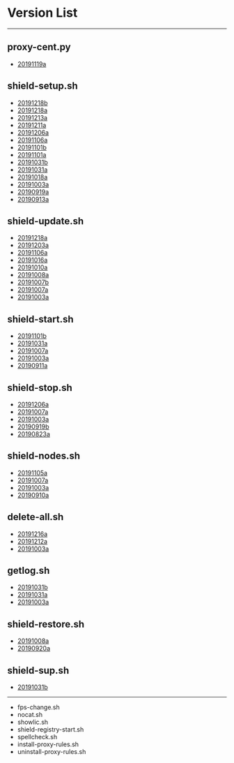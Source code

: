 # Version List
***

## proxy-cent.py
* [20191119a](https://github.com/AshisutoCV/scripts/blob/master/ChangeLog.md#ver20191119a---20191119)

## shield-setup.sh
* [20191218b](https://github.com/AshisutoCV/scripts/blob/master/ChangeLog.md#ver20191218b---20191218)
* [20191218a](https://github.com/AshisutoCV/scripts/blob/master/ChangeLog.md#ver20191218a---20191218)
* [20191213a](https://github.com/AshisutoCV/scripts/blob/master/ChangeLog.md#ver20191213a---20191213)
* [20191211a](https://github.com/AshisutoCV/scripts/blob/master/ChangeLog.md#ver20191211a---20191211)
* [20191206a](https://github.com/AshisutoCV/scripts/blob/master/ChangeLog.md#ver20191206a---20191206)
* [20191106a](https://github.com/AshisutoCV/scripts/blob/master/ChangeLog.md#ver20191106a---20191106)
* [20191101b](https://github.com/AshisutoCV/scripts/blob/master/ChangeLog.md#ver20191101b---20191101)
* [20191101a](https://github.com/AshisutoCV/scripts/blob/master/ChangeLog.md#ver20191101a---20191101)
* [20191031b](https://github.com/AshisutoCV/scripts/blob/master/ChangeLog.md#ver20191031b---20191031)
* [20191031a](https://github.com/AshisutoCV/scripts/blob/master/ChangeLog.md#ver20191031a---20191031)
* [20191018a](https://github.com/AshisutoCV/scripts/blob/master/ChangeLog.md#ver20191018a---20191018)
* [20191003a](https://github.com/AshisutoCV/scripts/blob/master/ChangeLog.md#ver20191003a---20191003)
* [20190919a](https://github.com/AshisutoCV/scripts/blob/master/ChangeLog.md#ver20190919a---20190919)
* [20190913a](https://github.com/AshisutoCV/scripts/blob/master/ChangeLog.md#ver20190913a---20190913)

## shield-update.sh
* [20191218a](https://github.com/AshisutoCV/scripts/blob/master/ChangeLog.md#ver20191218a---20191218)
* [20191203a](https://github.com/AshisutoCV/scripts/blob/master/ChangeLog.md#ver20191203a---20191203)
* [20191106a](https://github.com/AshisutoCV/scripts/blob/master/ChangeLog.md#ver20191106a---20191106)
* [20191016a](https://github.com/AshisutoCV/scripts/blob/master/ChangeLog.md#ver20191016a---20191016)
* [20191010a](https://github.com/AshisutoCV/scripts/blob/master/ChangeLog.md#ver20191010a---20191010)
* [20191008a](https://github.com/AshisutoCV/scripts/blob/master/ChangeLog.md#ver20191008a---20191008)
* [20191007b](https://github.com/AshisutoCV/scripts/blob/master/ChangeLog.md#ver20191007b---20191007)
* [20191007a](https://github.com/AshisutoCV/scripts/blob/master/ChangeLog.md#ver20191007a---20191007)
* [20191003a](https://github.com/AshisutoCV/scripts/blob/master/ChangeLog.md#ver20191003a---20191003)

## shield-start.sh
* [20191101b](https://github.com/AshisutoCV/scripts/blob/master/ChangeLog.md#ver20191101b---20191101)
* [20191031a](https://github.com/AshisutoCV/scripts/blob/master/ChangeLog.md#ver20191031a---20191031)
* [20191007a](https://github.com/AshisutoCV/scripts/blob/master/ChangeLog.md#ver20191007a---20191007)
* [20191003a](https://github.com/AshisutoCV/scripts/blob/master/ChangeLog.md#ver20191003a---20191003)
* [20190911a](https://github.com/AshisutoCV/scripts/blob/master/ChangeLog.md#ver20190911a---20190911)

## shield-stop.sh
* [20191206a](https://github.com/AshisutoCV/scripts/blob/master/ChangeLog.md#ver20191206a---20191206)
* [20191007a](https://github.com/AshisutoCV/scripts/blob/master/ChangeLog.md#ver20191007a---20191007)
* [20191003a](https://github.com/AshisutoCV/scripts/blob/master/ChangeLog.md#ver20191003a---20191003)
* [20190919b](https://github.com/AshisutoCV/scripts/blob/master/ChangeLog.md#ver20190919b---20190919)
* [20190823a](https://github.com/AshisutoCV/scripts/blob/master/ChangeLog.md#ver20190823a---20190918)

## shield-nodes.sh
* [20191105a](https://github.com/AshisutoCV/scripts/blob/master/ChangeLog.md#ver20191105a---20191105)
* [20191007a](https://github.com/AshisutoCV/scripts/blob/master/ChangeLog.md#ver20191007a---20191007)
* [20191003a](https://github.com/AshisutoCV/scripts/blob/master/ChangeLog.md#ver20191003a---20191003)
* [20190910a](https://github.com/AshisutoCV/scripts/blob/master/ChangeLog.md#ver20190910a---20190910)

## delete-all.sh
* [20191216a](https://github.com/AshisutoCV/scripts/blob/master/ChangeLog.md#ver20191216a---20191216)
* [20191212a](https://github.com/AshisutoCV/scripts/blob/master/ChangeLog.md#ver20191212a---20191212)
* [20191003a](https://github.com/AshisutoCV/scripts/blob/master/ChangeLog.md#ver20191003a---20191003)

## getlog.sh
* [20191031b](https://github.com/AshisutoCV/scripts/blob/master/ChangeLog.md#ver20191031b---20191031)
* [20191031a](https://github.com/AshisutoCV/scripts/blob/master/ChangeLog.md#ver20191031a---20191031)
* [20191003a](https://github.com/AshisutoCV/scripts/blob/master/ChangeLog.md#ver20191003a---20191003)

## shield-restore.sh
* [20191008a](https://github.com/AshisutoCV/scripts/blob/master/ChangeLog.md#ver20191008a---20191008)
* [20190920a](https://github.com/AshisutoCV/scripts/blob/master/ChangeLog.md#ver20190920a---20190920)

## shield-sup.sh
* [20191031b](https://github.com/AshisutoCV/scripts/blob/master/ChangeLog.md#ver20191031b---20191031)

***
* fps-change.sh
* nocat.sh
* showlic.sh
* shield-registry-start.sh
* spellcheck.sh
* install-proxy-rules.sh
* uninstall-proxy-rules.sh
